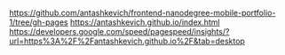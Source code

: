 https://github.com/antashkevich/frontend-nanodegree-mobile-portfolio-1/tree/gh-pages
https://antashkevich.github.io/index.html
https://developers.google.com/speed/pagespeed/insights/?url=https%3A%2F%2Fantashkevich.github.io%2F&tab=desktop
